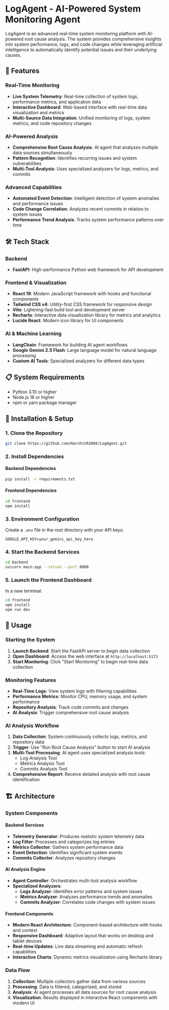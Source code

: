 # LogAgent - AI-Powered System Monitoring Agent

LogAgent is an advanced real-time system monitoring platform with AI-powered root cause analysis. The system provides comprehensive insights into system performance, logs, and code changes while leveraging artificial intelligence to automatically identify potential issues and their underlying causes.

## 🚀 Features

### Real-Time Monitoring
- **Live System Telemetry**: Real-time collection of system logs, performance metrics, and application data
- **Interactive Dashboard**: Web-based interface with real-time data visualization and metrics
- **Multi-Source Data Integration**: Unified monitoring of logs, system metrics, and code repository changes

### AI-Powered Analysis
- **Comprehensive Root Cause Analysis**: AI agent that analyzes multiple data sources simultaneously
- **Pattern Recognition**: Identifies recurring issues and system vulnerabilities
- **Multi-Tool Analysis**: Uses specialized analyzers for logs, metrics, and commits

### Advanced Capabilities
- **Automated Event Detection**: Intelligent detection of system anomalies and performance issues
- **Code Change Correlation**: Analyzes recent commits in relation to system issues
- **Performance Trend Analysis**: Tracks system performance patterns over time

## 🛠 Tech Stack

### Backend
- **FastAPI**: High-performance Python web framework for API development

### Frontend & Visualization
- **React 19**: Modern JavaScript framework with hooks and functional components
- **Tailwind CSS v4**: Utility-first CSS framework for responsive design
- **Vite**: Lightning-fast build tool and development server
- **Recharts**: Interactive data visualization library for metrics and analytics
- **Lucide React**: Modern icon library for UI components

### AI & Machine Learning
- **LangChain**: Framework for building AI agent workflows
- **Google Gemini 2.5 Flash**: Large language model for natural language processing
- **Custom AI Tools**: Specialized analyzers for different data types


## 📋 System Requirements

- Python 3.10 or higher
- Node.js 18 or higher
- npm or yarn package manager

## 🚀 Installation & Setup

### 1. Clone the Repository
```bash
git clone https://github.com/HarshitR2004/LogAgent.git
```

### 2. Install Dependencies

#### Backend Dependencies
```bash
pip install -r requirements.txt
```

#### Frontend Dependencies
```bash
cd frontend
npm install
```

### 3. Environment Configuration
Create a `.env` file in the root directory with your API keys:
```env
GOOGLE_API_KEY=your_gemini_api_key_here
```

### 4. Start the Backend Services
```bash
cd backend
uvicorn main:app --reload --port 8000
```

### 5. Launch the Frontend Dashboard
In a new terminal:
```bash
cd frontend
npm install
npm run dev
```

## 🎯 Usage

### Starting the System
1. **Launch Backend**: Start the FastAPI server to begin data collection
2. **Open Dashboard**: Access the web interface at `http://localhost:5173`
3. **Start Monitoring**: Click "Start Monitoring" to begin real-time data collection

### Monitoring Features
- **Real-Time Logs**: View system logs with filtering capabilities
- **Performance Metrics**: Monitor CPU, memory usage, and system performance
- **Repository Analysis**: Track code commits and changes
- **AI Analysis**: Trigger comprehensive root cause analysis

### AI Analysis Workflow
1. **Data Collection**: System continuously collects logs, metrics, and repository data
2. **Trigger**: Use "Run Root Cause Analysis" button to start AI analysis
3. **Multi-Tool Processing**: AI agent uses specialized analysis tools:
   - Log Analysis Tool
   - Metrics Analysis Tool
   - Commits Analysis Tool
4. **Comprehensive Report**: Receive detailed analysis with root cause identification

## 🏗 Architecture

### System Components

#### Backend Services
- **Telemetry Generator**: Produces realistic system telemetry data
- **Log Filter**: Processes and categorizes log entries
- **Metrics Collector**: Gathers system performance data
- **Event Detection**: Identifies significant system events
- **Commits Collector**: Analyzes repository changes

#### AI Analysis Engine
- **Agent Controller**: Orchestrates multi-tool analysis workflow
- **Specialized Analyzers**:
  - **Logs Analyzer**: Identifies error patterns and system issues
  - **Metrics Analyzer**: Analyzes performance trends and anomalies
  - **Commits Analyzer**: Correlates code changes with system issues

#### Frontend Components
- **Modern React Architecture**: Component-based architecture with hooks and context
- **Responsive Dashboard**: Adaptive layout that works on desktop and tablet devices  
- **Real-time Updates**: Live data streaming and automatic refresh capabilities
- **Interactive Charts**: Dynamic metrics visualization using Recharts library



### Data Flow
1. **Collection**: Multiple collectors gather data from various sources
2. **Processing**: Data is filtered, categorized, and stored
5. **Analysis**: AI agent processes all data sources for root cause analysis
6. **Visualization**: Results displayed in interactive React components with modern UI









